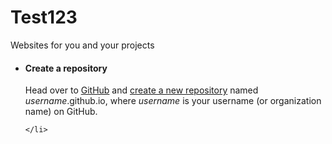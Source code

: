 # Test123
Websites for you and your projects

<ul id="user-site" class="tutorial-list wrapper active">
    <li id="create-repo-step" class="image-right">
      <h4>Create a repository</h4>
      <p>Head over to <a href="https://github.com">GitHub</a> and <a data-proofer-ignore="true" href="https://github.com/new">create a new repository</a> named <em>username</em>.github.io, where <em>username</em> is your username (or organization name) on GitHub.</p>


    </li>

    
